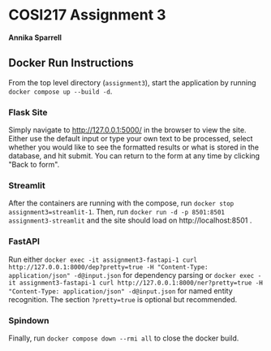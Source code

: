 

# COSI217 Assignment 3
**Annika Sparrell**

## Docker Run Instructions
From the top level directory (`assignment3`), start the application by running `docker compose up --build -d`.

### Flask Site
Simply navigate to http://127.0.0.1:5000/ in the browser to view the site. Either use the default input or type your own text to be processed,
select whether you would like to see the formatted results or what is stored in the database, and hit submit. You can return to the form at any time by clicking "Back to form".


### Streamlit
After the containers are running with the compose, run `docker stop assignment3=streamlit-1`. Then, run `docker run -d -p 8501:8501 assignment3-streamlit` and the site should load on http://localhost:8501 . 

[//]: # (Simply navigate to ____ in the browser to view the site. On this page, you can select "entities" or "dependencies" from the sidebar, and then you can change between the table and graph views by selecting the corresponding tab.)


### FastAPI
Run either `docker exec -it assignment3-fastapi-1 curl http://127.0.0.1:8000/dep?pretty=true -H "Content-Type: application/json" -d@input.json` for dependency parsing or
`docker exec -it assignment3-fastapi-1 curl http://127.0.0.1:8000/ner?pretty=true -H "Content-Type: application/json" -d@input.json` for named entity recognition. The section `?pretty=true` is optional but recommended.

### Spindown
Finally, run `docker compose down --rmi all` to close the docker build.